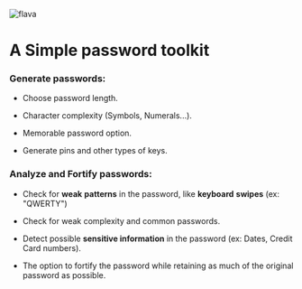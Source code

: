 ![flava](https://user-images.githubusercontent.com/29543098/168468775-1bcfeb1e-bdb2-4a47-aeba-72229eb0cde9.png)

# A Simple password toolkit
### Generate passwords:

- Choose password length.

- Character complexity (Symbols, Numerals...).

- Memorable password option.

- Generate pins and other types of keys.

### Analyze and Fortify passwords:

- Check for **weak** **patterns** in the password, like **keyboard** **swipes** (ex: "QWERTY")

- Check for weak complexity and common passwords.

- Detect possible **sensitive information** in the password (ex: Dates, Credit Card numbers).

- The option to fortify the password while retaining as much of the original password as possible.





